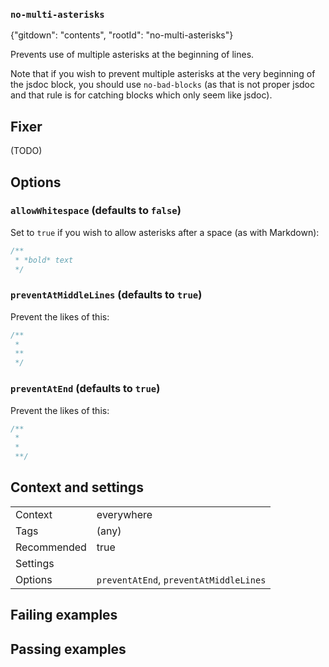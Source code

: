 ### `no-multi-asterisks`

{"gitdown": "contents", "rootId": "no-multi-asterisks"}

Prevents use of multiple asterisks at the beginning of lines.

Note that if you wish to prevent multiple asterisks at the very beginning of
the jsdoc block, you should use `no-bad-blocks` (as that is not proper jsdoc
and that rule is for catching blocks which only seem like jsdoc).

## Fixer

(TODO)

## Options

### `allowWhitespace` (defaults to `false`)

Set to `true` if you wish to allow asterisks after a space (as with Markdown):

```js
/**
 * *bold* text
 */
```

### `preventAtMiddleLines` (defaults to `true`)

Prevent the likes of this:

```js
/**
 *
 **
 */
```

### `preventAtEnd` (defaults to `true`)

Prevent the likes of this:

```js
/**
 *
 *
 **/
```

## Context and settings

|||
|---|---|
|Context|everywhere|
|Tags|(any)|
|Recommended|true|
|Settings||
|Options|`preventAtEnd`, `preventAtMiddleLines`|

## Failing examples

<!-- assertions-failing noMultiAsterisks -->

## Passing examples

<!-- assertions-passing noMultiAsterisks -->
